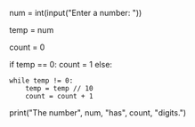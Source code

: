 
num = int(input("Enter a number: "))


temp = num


count = 0


if temp == 0:
    count = 1
else:
    
    while temp != 0:
        temp = temp // 10  
        count = count + 1  


print("The number", num, "has", count, "digits.")





